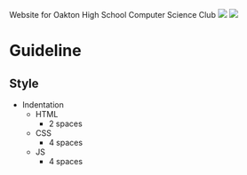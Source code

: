 Website for Oakton High School Computer Science Club
![](https://img.shields.io/badge/jQuery-v3.1.1-blue.svg) ![](https://img.shields.io/badge/Bootstrap-latest-brightgreen.svg)

# Guideline

## Style
- Indentation
	- HTML
		- 2 spaces
	- CSS
		- 4 spaces
	- JS
		- 4 spaces

